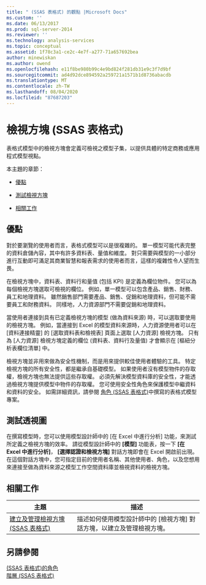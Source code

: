 ```yaml
---
title: " (SSAS 表格式) 的觀點 |Microsoft Docs"
ms.custom: ''
ms.date: 06/13/2017
ms.prod: sql-server-2014
ms.reviewer: ''
ms.technology: analysis-services
ms.topic: conceptual
ms.assetid: 1f78c3a1-ce2c-4e7f-a277-71a657692bea
author: minewiskan
ms.author: owend
ms.openlocfilehash: e11f8be980b99c4e9bd824f281db31e9c3f7d9bf
ms.sourcegitcommit: ad4d92dce894592a259721a1571b1d8736abacdb
ms.translationtype: MT
ms.contentlocale: zh-TW
ms.lasthandoff: 08/04/2020
ms.locfileid: "87687203"
---
```

# <a name="perspectives-ssas-tabular"></a>檢視方塊 (SSAS 表格式)
  表格式模型中的檢視方塊會定義可檢視之模型子集，以提供具體的特定商務或應用程式模型視點。  
  
 本主題的章節：  
  
-   [優點](#bkmk_understanding)  
  
-   [測試檢視方塊](#bkmk_testpersp)  
  
-   [相關工作](#bkmk_related_tasks)  
  
##  <a name="benefits"></a><a name="bkmk_understanding"></a> 優點  
 對於要瀏覽的使用者而言，表格式模型可以是很複雜的。 單一模型可能代表完整的資料倉儲內容，其中有許多資料表、量值和維度。 對只需要與模型的一小部分進行互動即可滿足其商業智慧和報表需求的使用者而言，這樣的複雜性令人望而生畏。  
  
 在檢視方塊中，資料表、資料行和量值 (包括 KPI) 是定義為欄位物件。 您可以為每個檢視方塊選取可檢視的欄位。 例如，單一模型可以包含產品、銷售、財務、員工和地理資料。 雖然銷售部門需要產品、銷售、促銷和地理資料，但可能不需要員工和財務資料。 同樣地，人力資源部門不需要促銷和地理資料。  
  
 當使用者連接到具有已定義檢視方塊的模型 (做為資料來源) 時，可以選取要使用的檢視方塊。 例如，當連接到 Excel 的模型資料來源時，人力資源使用者可以在 [資料連接精靈] 的 [選取資料表和檢視表] 頁面上選取 [人力資源] 檢視方塊。 只有為 [人力資源] 檢視方塊定義的欄位 (資料表、資料行及量值) 才會顯示在 [樞紐分析表欄位清單] 中。  
  
 檢視方塊並非用來做為安全性機制，而是用來提供較佳使用者體驗的工具。 特定檢視方塊的所有安全性，都是繼承自基礎模型。 如果使用者沒有模型物件的存取權，檢視方塊也無法提供這些存取權。 必須先解決模型資料庫的安全性，才能透過檢視方塊提供模型中物件的存取權。 您可使用安全性角色來保護模型中繼資料和資料的安全。 如需詳細資訊，請參閱 [角色 &#40;SSAS 表格式&#41;](roles-ssas-tabular.md)中撰寫的表格式模型專案。  
  
##  <a name="testing-perspectives"></a><a name="bkmk_testpersp"></a>測試透視圖  
 在撰寫模型時，您可以使用模型設計師中的 [在 Excel 中進行分析] 功能，來測試所定義之檢視方塊的效率。 請從模型設計師中的 **[模型]** 功能表，按一下 **[在 Excel 中進行分析]**， **[選擇認證和檢視方塊]** 對話方塊即會在 Excel 開啟前出現。 在這個對話方塊中，您可指定目前的使用者名稱、其他使用者、角色，以及您想用來連接至做為資料來源之模型工作空間資料庫並檢視資料的檢視方塊。  
  
##  <a name="related-tasks"></a><a name="bkmk_related_tasks"></a> 相關工作  
  
|主題|描述|  
|-----------|-----------------|  
|[建立及管理檢視方塊 &#40;SSAS 表格式&#41;](perspectives-ssas-tabular.md)|描述如何使用模型設計師中的 [檢視方塊] 對話方塊，以建立及管理檢視方塊。|  
  
## <a name="see-also"></a>另請參閱  
 [&#40;SSAS 表格式&#41;的角色](roles-ssas-tabular.md)   
 [階層 &#40;SSAS 表格式&#41;](hierarchies-ssas-tabular.md)  
  
  
